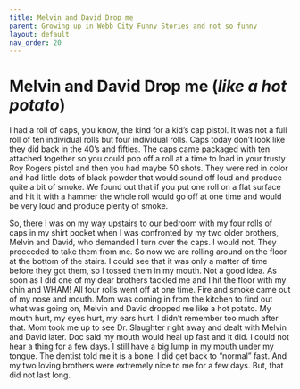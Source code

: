```yaml
---
title: Melvin and David Drop me
parent: Growing up in Webb City Funny Stories and not so funny
layout: default
nav_order: 20
---
```


# Melvin and David Drop me (*like a hot potato*)

I had a roll of caps, you know, the kind for a kid’s cap pistol. It was not a full roll of ten individual rolls but four individual rolls.  Caps today don’t look like they did back in the 40’s and fifties.  The caps came packaged with ten attached together so you could pop off a roll at a time to load in your trusty Roy Rogers pistol and then you had maybe 50 shots. They were red in color and had little dots of black powder that would sound off loud and produce quite a bit of smoke.  We found out that if you put one roll on a flat surface and hit it with a hammer the whole roll would go off at one time and would be very loud and produce plenty of smoke.

So, there I was on my way upstairs to our bedroom with my four rolls of caps in my shirt pocket when I was confronted by my two older brothers, Melvin and David, who demanded I turn over the caps. I would not. They proceeded to take them from me. So now we are rolling around on the floor at the bottom of the stairs.  I could see that it was only a matter of time before they got them, so I tossed them in my mouth. Not a good idea. As soon as I did one of my dear brothers tackled me and I hit the floor with my chin and WHAM!  All four rolls went off at one time.  Fire and smoke came out of my nose and mouth.  Mom was coming in from the kitchen to find out what was going on, Melvin and David dropped me like a hot potato. My mouth hurt, my eyes hurt, my ears hurt.  I didn’t remember too much after that.  Mom took me up to see Dr. Slaughter right away and dealt with Melvin and David later. Doc said my mouth would heal up fast and it did. I could not hear a thing for a few days. I still have a big lump in my mouth under my tongue. The dentist told me it is a bone. I did get back to “normal” fast. And my two loving brothers were extremely nice to me for a few days.  But, that did not last long.
